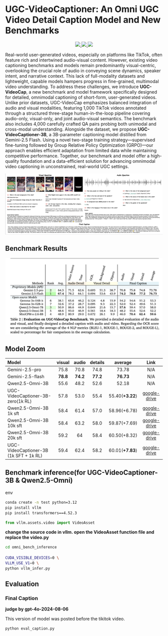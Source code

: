 <!-- <p align="center">
    <img src="memories-ai.png" alt="UGC-VideoCap">
</p> -->

#  UGC-VideoCaptioner: An Omni UGC Video Detail Caption Model and New Benchmarks


<p align="center">
  <a href="https://memories.ai/" target="_blank">
    <img src="https://img.shields.io/badge/Paper_Latest-Version-blue">
  </a> 
  <a href="http://arxiv.org/abs/2507.11336" target='_**blank**'>
    <img src="https://img.shields.io/badge/arXiv-2507.11336📖-bron?">
  </a> 
  <a href="https://huggingface.co/collections/openinterx/ugc-videocap-6845e290580112a1834737c4" target='_blank'>
    <img src="https://img.shields.io/badge/Huggingface%20Models-🤗-blue">
  </a>
</p>

Real-world user-generated videos, especially on platforms like TikTok, often feature rich and intertwined audio-visual content. However, existing video captioning benchmarks and models remain predominantly visual-centric, overlooking the crucial role of audio in conveying scene dynamics, speaker intent, and narrative context. This lack of full-modality datasets and lightweight, capable models hampers progress in fine-grained, multimodal video understanding.
To address these challenges, we introduce **UGC-VideoCap**, a new benchmark and model framework specifically designed for detailed, omnimodal captioning of short-form, user-generated videos. Unlike prior datasets, UGC-VideoCap emphasizes balanced integration of audio and visual modalities, featuring 1,000 TikTok videos annotated through a structured three-stage human-in-the-loop pipeline covering audio-only, visual-only, and joint audio-visual semantics. The benchmark also includes 4,000 carefully crafted QA pairs probing both unimodal and cross-modal understanding.
Alongside the dataset, we propose **UGC-VideoCaptioner-3B**, a 3B-parameter captioning model distilled from Gemini-2.5 Flash. Using a novel two-stage training strategy—supervised fine-tuning followed by Group Relative Policy Optimization (GRPO)—our approach enables efficient adaptation from limited data while maintaining competitive performance. Together, our benchmark and model offer a high-quality foundation and a data-efficient solution for advancing omnimodal video captioning in unconstrained, real-world UGC settings.



<p align="center">
    <img src="tiktok_qa_sample.png" alt="UGC-VideoCap">
</p>

## Benchmark Results

<p align="center">
    <img src="benchmark.png" alt="UGC-VideoCap">
</p>


## Model Zoom

| Model                         | visual | audio | details | average | Link |
|:------------------------------|:------:|:-----:|:-------:|:-------:|:----:|
| Gemini-2.5-pro              |    75.8    |   70.8    |    74.8     |     73.78    | N/A  |
| Gemini-2.5-flash              | **78.8**     |   **74.2**    |    **77.2**    |    **76.73**    | N/A  |
| Qwen2.5-Omni-3B               |   55.6     |  48.2    |   52.6      |   52.18      | N/A  |
| UGC-VideoCaptioner-3B-zero(1k RL)         |    57.8    |  53.0     |    55.4     |    55.40(**+3.22**)    | [google-drive](https://drive.google.com/drive/folders/1R-L4kz4R7UxYpcU4El1ctgvVDQbsMsG6?usp=sharing) |
| Qwen2.5-Omni-3B 1k sft        |    58.4    |   61.4  |   57.0    |     58.96(+6.78)    | [google-drive](https://drive.google.com/drive/folders/1itJ1u4XEJNVfmgbxuKL-fGWCbaW3EAza?usp=sharing) |
| Qwen2.5-Omni-3B 10k sft       |    58.4   |    63.2   |   58.0     |   59.87(+7.69)     | [google-drive](https://drive.google.com/drive/folders/1auQ4mx9CcxIzAIF4SyH034xufzrqe29w?usp=sharing) |
| Qwen2.5-Omni-3B 20k sft       |    59.2   |   64    |    58.4   |     60.50(+8.32)     | [google-drive](https://drive.google.com/drive/folders/11WJZkq8I_807zJUmBCCvwNjSj18F2im9?usp=sharing) |
| UGC-VideoCaptioner-3B (1k SFT + 1k RL)         |   59.4     |    62.4   |    58.2     |    60.01(**+7.83**)   | [google-drive](https://drive.google.com/drive/folders/1LGmIU60cdacErNgUk86D8I5_kiU_ljFz?usp=sharing) |





## Benchmark inference(for UGC-VideoCaptioner-3B & Qwen2.5-Omni)
env
```bash
conda create -n test python=3.12
pip install vllm
pip install transformers==4.52.3
```


```python
from vllm.assets.video import VideoAsset
```
**change the source code in vllm. open the VideoAsset function file and replace the video.py**


```bash
cd omni_bench_inference

CUDA_VISIBLE_DEVICES=0 \
VLLM_USE_V1=0 \
python vllm_infer.py
```


## Evaluation 
### Final Caption

**judge by gpt-4o-2024-08-06**

This version of model was posted before the tikitok video. 

```bash
python eval_caption.py
```